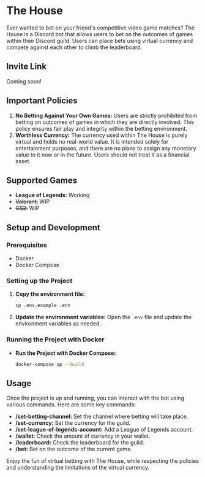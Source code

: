 # The House

Ever wanted to bet on your friend's competitive video game matches? The House is a Discord bot that allows users to bet on the outcomes of games within their Discord guild. Users can place bets using virtual currency and compete against each other to climb the leaderboard.

## Invite Link

Coming soon!

## Important Policies

1. **No Betting Against Your Own Games:** Users are strictly prohibited from betting on outcomes of games in which they are directly involved. This policy ensures fair play and integrity within the betting environment.
2. **Worthless Currency:** The currency used within The House is purely virtual and holds no real-world value. It is intended solely for entertainment purposes, and there are no plans to assign any monetary value to it now or in the future. Users should not treat it as a financial asset.

## Supported Games

- **League of Legends:** Working
- ~~Valorant:~~ WIP
- ~~CS2:~~ WIP

## Setup and Development

### Prerequisites

- Docker
- Docker Compose

### Setting up the Project

1. **Copy the environment file:**
    ```sh
    cp .env.example .env
    ```
2. **Update the environment variables:** Open the `.env` file and update the environment variables as needed.

### Running the Project with Docker

- **Run the Project with Docker Compose:**
    ```sh
    docker-compose up --build
    ```

## Usage

Once the project is up and running, you can interact with the bot using various commands. Here are some key commands:

- **/set-betting-channel:** Set the channel where betting will take place.
- **/set-currency:** Set the currency for the guild.
- **/set-league-of-legends-account:** Add a League of Legends account.
- **/wallet:** Check the amount of currency in your wallet.
- **/leaderboard:** Check the leaderboard for the guild.
- **/bet:** Bet on the outcome of the current game.

Enjoy the fun of virtual betting with The House, while respecting the policies and understanding the limitations of the virtual currency.
